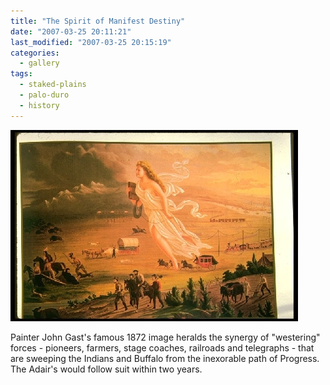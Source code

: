 ```yaml
---
title: "The Spirit of Manifest Destiny"
date: "2007-03-25 20:11:21"
last_modified: "2007-03-25 20:15:19"
categories:
  - gallery
tags:
  - staked-plains
  - palo-duro
  - history  
---
```

![226](/images/gallery/226.jpg)

Painter John Gast's famous 1872 image heralds the synergy of "westering" forces - pioneers, farmers, stage coaches, railroads and telegraphs - that are sweeping the Indians and Buffalo from the inexorable path of Progress. The Adair's would follow suit within two years.
